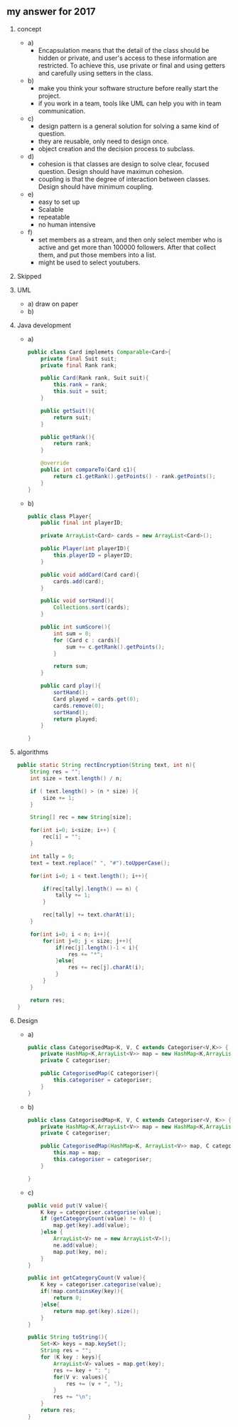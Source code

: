 ## my answer for 2017

1. concept
    - a)
        - Encapsulation means that the detail of the class should be hidden or private, and user's access to these information are restricted. To achieve this, use private or final and using getters and carefully using setters in the class.
    - b)
        - make you think your software structure before really start the project.
        - if you work in a team, tools like UML can help you with in team communication.
    - c)
        - design pattern is a general solution for solving a same kind of question.
        - they are reusable, only need to design once.
        - object creation and the decision process to subclass.
    - d)
        - cohesion is that classes are design to solve clear, focused question. Design should have maximun cohesion.
        - coupling is that the degree of interaction between classes. Design should have minimum coupling.
    - e)
        - easy to set up
        - Scalable
        - repeatable
        - no human intensive
    - f)
        - set members as a stream, and then only select member who is active and get more than 100000 followers. After that collect them, and put those members into a list.
        - might be used to select youtubers.
2. Skipped
3. UML
    - a) draw on paper
    - b)

4. Java development
    - a)
        ```JAVA
        public class Card implemets Comparable<Card>{
            private final Suit suit;
            private final Rank rank;

            public Card(Rank rank, Suit suit){
                this.rank = rank;
                this.suit = suit;
            }

            public getSuit(){
                return suit;
            }

            public getRank(){
                return rank;
            }

            @override
            public int compareTo(Card c1){
                return c1.getRank().getPoints() - rank.getPoints();
            }
        }
        ```
    - b)
        ```JAVA
        public class Player{
            public final int playerID;

            private ArrayList<Card> cards = new ArrayList<Card>();

            public Player(int playerID){
                this.playerID = playerID;
            }

            public void addCard(Card card){
                cards.add(card);
            }

            public void sortHand(){
                Collections.sort(cards);
            }

            public int sumScore(){
                int sum = 0;
                for (Card c : cards){
                    sum += c.getRank().getPoints();
                }

                return sum;
            }

            public card play(){
                sortHand();
                Card played = cards.get(0);
                cards.remove(0);
                sortHand();
                return played;
            }

        }
        ```
5. algorithms
    ```JAVA
    public static String rectEncryption(String text, int n){
        String res = "";
        int size = text.length() / n;

        if ( text.length() > (n * size) ){
            size += 1;
        }

        String[] rec = new String[size];

        for(int i=0; i<size; i++) {
        	rec[i] = "";
        }

        int tally = 0;
        text = text.replace(" ", "#").toUpperCase();

        for(int i=0; i < text.length(); i++){

            if(rec[tally].length() == n) {
            	tally += 1;
            }

        	rec[tally] += text.charAt(i);
        }

        for(int i=0; i < n; i++){
            for(int j=0; j < size; j++){
                if(rec[j].length()-1 < i){
                    res += "*";
                }else{
                    res += rec[j].charAt(i);
                }
            }
        }

        return res;
    }
    ```
6. Design
    - a)
        ```JAVA
        public class CategorisedMap<K, V, C extends Categoriser<V,K>> {
        	private HashMap<K,ArrayList<V>> map = new HashMap<K,ArrayList<V>>();
            private C categoriser;

            public CategorisedMap(C categoriser){
                this.categoriser = categoriser;
            }
        }
        ```
    - b)
        ```JAVA
        public class CategorisedMap<K, V, C extends Categoriser<V, K>> {
            private HashMap<K,ArrayList<V>> map = new HashMap<K,ArrayList<V>>();
            private C categoriser;

            public CategorisedMap(HashMap<K, ArrayList<V>> map, C categoriser){
                this.map = map;
                this.categoriser = categoriser;
            }

        }
        ```
    - c)
        ```JAVA
        public void put(V value){
            K key = categoriser.categorise(value);
            if (getCategoryCount(value) != 0) {
            	map.get(key).add(value);
            }else {
            	ArrayList<V> ne = new ArrayList<V>();
            	ne.add(value);
            	map.put(key, ne);
            }
        }

    	public int getCategoryCount(V value){
            K key = categoriser.categorise(value);
            if(!map.containsKey(key)){
                return 0;
            }else{
                return map.get(key).size();
            }
        }

        public String toString(){
            Set<K> keys = map.keySet();
            String res = "";
            for (K key : keys){
                ArrayList<V> values = map.get(key);
                res += key + ": ";
                for(V v: values){
                    res += (v + ", ");
                }
                res += "\n";
            }
            return res;
        }
        ```
